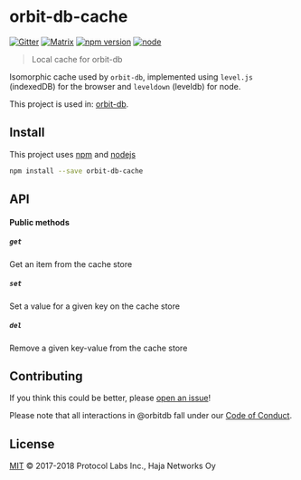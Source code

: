 # orbit-db-cache

[![Gitter](https://img.shields.io/gitter/room/nwjs/nw.js.svg)](https://gitter.im/orbitdb/Lobby) [![Matrix](https://img.shields.io/badge/matrix-%23orbitdb%3Apermaweb.io-blue.svg)](https://riot.permaweb.io/#/room/#orbitdb:permaweb.io)  [![npm version](https://badge.fury.io/js/orbit-db-cache.svg)](https://www.npmjs.com/package/orbit-db-cache) [![node](https://img.shields.io/node/v/orbit-db-cache.svg)](https://www.npmjs.com/package/orbit-db-cache)

> Local cache for orbit-db

Isomorphic cache used by `orbit-db`, implemented using `level.js` (indexedDB) for the browser and `leveldown` (leveldb) for node.

This project is used in: [orbit-db](https://github.com/orbitdb/orbit-db).

## Install

This project uses [npm](https://npmjs.com) and [nodejs](https://nodejs.org)

```sh
npm install --save orbit-db-cache
```

## API

#### Public methods

##### `get`

Get an item from the cache store

##### `set`

Set a value for a given key on the cache store

##### `del`

Remove a given key-value from the cache store

## Contributing

If you think this could be better, please [open an issue](https://github.com/orbitdb/orbit-db-cache/issues/new)!

Please note that all interactions in @orbitdb fall under our [Code of Conduct](CODE_OF_CONDUCT.md).

## License

[MIT](LICENSE) © 2017-2018 Protocol Labs Inc., Haja Networks Oy
